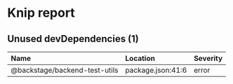 # Knip report

## Unused devDependencies (1)

| Name                          | Location          | Severity |
| :---------------------------- | :---------------- | :------- |
| @backstage/backend-test-utils | package.json:41:6 | error    |
